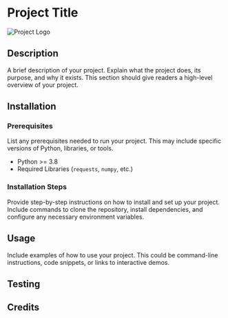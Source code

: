 # Project Title

![Project Logo](path/to/logo.png)

## Description

A brief description of your project. Explain what the project does, its purpose, and why it exists. This section should give readers a high-level overview of your project.

## Installation

### Prerequisites

List any prerequisites needed to run your project. This may include specific versions of Python, libraries, or tools.

- Python >= 3.8
- Required Libraries (`requests`, `numpy`, etc.)

### Installation Steps

Provide step-by-step instructions on how to install and set up your project. Include commands to clone the repository, install dependencies, and configure any necessary environment variables.


## Usage

Include examples of how to use your project. This could be command-line instructions, code snippets, or links to interactive demos.


## Testing


## Credits


